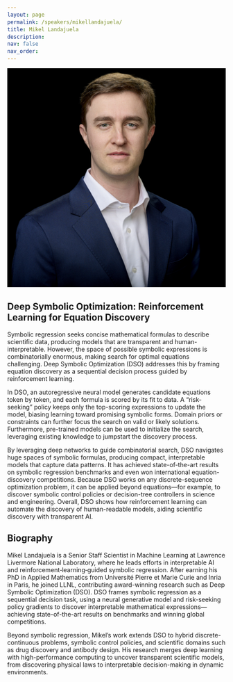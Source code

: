 ```yaml
---
layout: page
permalink: /speakers/mikellandajuela/
title: Mikel Landajuela
description:
nav: false
nav_order: 
---
```


<img src="/assets/img/speakers/mikel-landajuela.jpg" class="img-fluid img-center speaker-img" alt="Iryna Gurevych">


## Deep Symbolic Optimization: Reinforcement Learning for Equation Discovery
Symbolic regression seeks concise mathematical formulas to describe scientific data, producing models that are transparent and human-interpretable. However, the space of possible symbolic expressions is combinatorially enormous, making search for optimal equations challenging. Deep Symbolic Optimization (DSO) addresses this by framing equation discovery as a sequential decision process guided by reinforcement learning.

In DSO, an autoregressive neural model generates candidate equations token by token, and each formula is scored by its fit to data. A “risk-seeking” policy keeps only the top-scoring expressions to update the model, biasing learning toward promising symbolic forms. Domain priors or constraints can further focus the search on valid or likely solutions. Furthermore, pre-trained models can be used to initialize the search, leveraging existing knowledge to jumpstart the discovery process.

By leveraging deep networks to guide combinatorial search, DSO navigates huge spaces of symbolic formulas, producing compact, interpretable models that capture data patterns. It has achieved state-of-the-art results on symbolic regression benchmarks and even won international equation-discovery competitions. Because DSO works on any discrete-sequence optimization problem, it can be applied beyond equations—for example, to discover symbolic control policies or decision-tree controllers in science and engineering. Overall, DSO shows how reinforcement learning can automate the discovery of human-readable models, aiding scientific discovery with transparent AI.


## Biography
Mikel Landajuela is a Senior Staff Scientist in Machine Learning at Lawrence Livermore National Laboratory, where he leads efforts in interpretable AI and reinforcement‑learning‑guided symbolic regression. After earning his PhD in Applied Mathematics from Université Pierre et Marie Curie and Inria in Paris, he joined LLNL, contributing award-winning research such as Deep Symbolic Optimization (DSO). DSO frames symbolic regression as a sequential decision task, using a neural generative model and risk-seeking policy gradients to discover interpretable mathematical expressions—achieving state-of-the-art results on benchmarks and winning global competitions.

Beyond symbolic regression, Mikel’s work extends DSO to hybrid discrete-continuous problems, symbolic control policies, and scientific domains such as drug discovery and antibody design. His research merges deep learning with high-performance computing to uncover transparent scientific models, from discovering physical laws to interpretable decision-making in dynamic environments.



